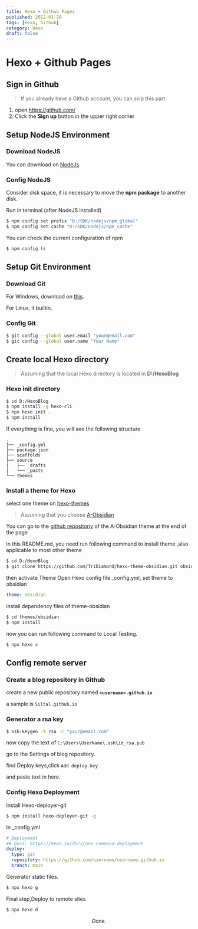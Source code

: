 ```yaml
---
title: Hexo + Github Pages
published: 2022-01-20 
tags: [Hexo, Github]
category: Hexo
draft: false
---
```

# Hexo + Github Pages

## Sign in Github
> If you already have a Github account, you can skip this part

1. open https://github.com/
2. Click the **Sign up** button in the upper right corner

## Setup NodeJS Environment

### Download NodeJS

You can download on [NodeJs](https://nodejs.org/en/).

### Config NodeJS

Consider disk space, it is necessary to move the **npm package** to another disk.

Run in terminal (after NodeJS installed)

```bash
$ npm config set prefix "D:/SDK/nodejs/npm_global"
$ npm config set cache "D:/SDK/nodejs/npm_cache"
```

You can check the current configuration of npm

```bash
$ npm config ls 
```

## Setup Git Environment

### Download Git 
    
For Windows, download on [this](https://git-scm.com/download/win).

For Linux, it builtin.

### Config Git

```bash
$ git config --global user.email "your@email.com"
$ git config --global user.name "Your Name"
```

## Create local Hexo directory
> Assuming that the local Hexo directory is located in **D:/HexoBlog**

### Hexo init directory

```bash
$ cd D:/HexoBlog
$ npm install -g hexo-cli
$ npx hexo init .
$ npm install
```

If everything is fine, you will see the following structure

```
.
├── _config.yml
├── package.json
├── scaffolds
├── source
|   ├── _drafts
|   └── _posts
└── themes
```

### Install a theme for Hexo

select one theme on [hexo-themes](https://hexo.io/themes/)

> Assuming that you choose [A-Obsidian](https://obsidian.tridiamond.tech/)

You can go to the [github repositoriy](https://github.com/bennyxguo/hexo-theme-obsidian) of the A-Obsidian theme at the end of the page

in this README.md, you need run following command to install theme
,also applicable to most other theme

```bash
$ cd D:/HexoBlog
$ git clone https://github.com/TriDiamond/hexo-theme-obsidian.git obsidian
```

then activate Theme
Open Hexo config file _config.yml, set theme to obsidian

```yml
theme: obsidian
```

install dependency files of theme-obsidian

```bash
$ cd themes/obsidian
$ npm install
```

now you can run following command to Local Testing.
```bash
$ npx hexo s
```


## Config remote server

### Create a blog repository in Github

create a new public repository named **`<username>.github.io`**

a sample is `Siltal.github.io`

### Generator a rsa key 

```bash 
$ ssh-keygen -t rsa -C "your@email.com"
```

now copy the text of `C:\Users\UserName\.ssh\id_rsa.pub`

go to the Settings of blog repository.

find Deploy keys,click `Add deploy key`

and paste text in here.



### Config Hexo Deployment

Install Hexo-deployer-git

```bash
$ npm install hexo-deployer-git -g
```

In _config.yml

```yml
# Deployment
## Docs: https://hexo.io/docs/one-command-deployment
deploy:
  type: git
  repository: https://github.com/username/username.github.io
  branch: main
```

Generator static files.
```bash
$ npx hexo g
```

Final step,Deploy to remote sites
```bash
$ npx hexo d
```

$$
Done.
$$